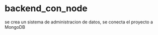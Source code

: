# backend_con_node
se crea un sistema de administracion de datos, se conecta el proyecto a MongoDB 
